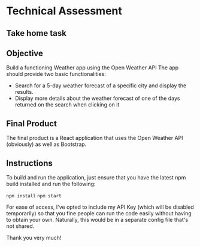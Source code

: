 # Technical Assessment
## Take home task


## Objective
Build a functioning Weather app using the Open Weather API
The app should provide two basic functionalities:
* Search for a 5-day weather forecast of a specific city and display the results.
* Display more details about the weather forecast of one of the days returned on the search when clicking on it

## Final Product

The final product is a React application that uses the Open Weather API (obviously) as well as Bootstrap.

## Instructions

To build and run the application, just ensure that you have the latest npm build installed and run the following:

`npm install`
`npm start`

For ease of access, I've opted to include my API Key (which will be disabled temporarily) so that you fine people can run the code easily without having to obtain your own. Naturally, this would be in a separate config file that's not shared.

Thank you very much!
